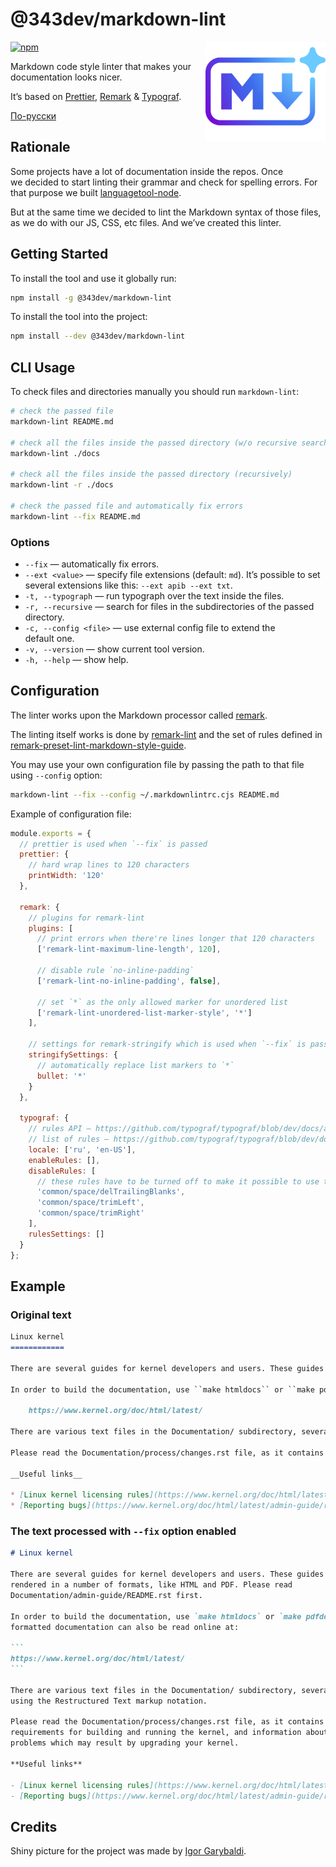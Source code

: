 # @343dev/markdown-lint

<img align="right" width="192" height="159"
alt="Avatar: Shiny Markdown logo with a sparkle"
src="./logo.png">

[![npm](https://img.shields.io/npm/v/@343dev/markdown-lint.svg)](https://www.npmjs.com/package/@343dev/markdown-lint)

Markdown code style linter that makes your documentation looks nicer.

It’s based on [Prettier](https://github.com/prettier/prettier),
[Remark](https://github.com/remarkjs/remark) &
[Typograf](https://github.com/typograf/typograf).

[По-русски](./README.ru.md)

## Rationale

Some projects have a lot of documentation inside the repos. Once we decided to
start linting their grammar and check for spelling errors. For that purpose we
built [languagetool-node](https://github.com/343dev/languagetool-node).

But at the same time we decided to lint the Markdown syntax of those files, as
we do with our JS, CSS, etc files. And we’ve created this linter.

## Getting Started

To install the tool and use it globally run:

```bash
npm install -g @343dev/markdown-lint
```

To install the tool into the project:

```bash
npm install --dev @343dev/markdown-lint
```

## CLI Usage

To check files and directories manually you should run `markdown-lint`:

```bash
# check the passed file
markdown-lint README.md

# check all the files inside the passed directory (w/o recursive search)
markdown-lint ./docs

# check all the files inside the passed directory (recursively)
markdown-lint -r ./docs

# check the passed file and automatically fix errors
markdown-lint --fix README.md
```

### Options

- `--fix` — automatically fix errors.
- `--ext <value>` — specify file extensions (default: `md`). It’s possible to
  set several extensions like this: `--ext apib --ext txt`.
- `-t, --typograph` — run typograph over the text inside the files.
- `-r, --recursive` — search for files in the subdirectories of the passed
  directory.
- `-c, --config <file>` — use external config file to extend the default one.
- `-v, --version` — show current tool version.
- `-h, --help` — show help.

## Configuration

The linter works upon the Markdown processor called
[remark](https://github.com/remarkjs/remark).

The linting itself works is done by
[remark-lint](https://github.com/remarkjs/remark-lint) and the set of rules
defined in
[remark-preset-lint-markdown-style-guide](https://github.com/remarkjs/remark-lint/tree/main/packages/remark-preset-lint-markdown-style-guide#rules).

You may use your own configuration file by passing the path to that file using
`--config` option:

```bash
markdown-lint --fix --config ~/.markdownlintrc.cjs README.md
```

Example of configuration file:

```javascript
module.exports = {
  // prettier is used when `--fix` is passed
  prettier: {
    // hard wrap lines to 120 characters
    printWidth: '120'
  },

  remark: {
    // plugins for remark-lint
    plugins: [
      // print errors when there're lines longer that 120 characters
      ['remark-lint-maximum-line-length', 120],

      // disable rule `no-inline-padding`
      ['remark-lint-no-inline-padding', false],

      // set `*` as the only allowed marker for unordered list
      ['remark-lint-unordered-list-marker-style', '*']
    ],

    // settings for remark-stringify which is used when `--fix` is passed
    stringifySettings: {
      // automatically replace list markers to `*`
      bullet: '*'
    }
  },

  typograf: {
    // rules API — https://github.com/typograf/typograf/blob/dev/docs/api_rules.md
    // list of rules — https://github.com/typograf/typograf/blob/dev/docs/RULES.en-US.md
    locale: ['ru', 'en-US'],
    enableRules: [],
    disableRules: [
      // these rules have to be turned off to make it possible to use typograph
      'common/space/delTrailingBlanks',
      'common/space/trimLeft',
      'common/space/trimRight'
    ],
    rulesSettings: []
  }
};
```

## Example

### Original text

```markdown
Linux kernel
============

There are several guides for kernel developers and users. These guides can be rendered in a number of formats, like HTML and PDF. Please read Documentation/admin-guide/README.rst first.

In order to build the documentation, use ``make htmldocs`` or ``make pdfdocs``.  The formatted documentation can also be read online at:

    https://www.kernel.org/doc/html/latest/

There are various text files in the Documentation/ subdirectory, several of them using the Restructured Text markup notation.

Please read the Documentation/process/changes.rst file, as it contains the requirements for building and running the kernel, and information about the problems which may result by upgrading your kernel.

__Useful links__

* [Linux kernel licensing rules](https://www.kernel.org/doc/html/latest/process/license-rules.html#kernel-licensing)
* [Reporting bugs](https://www.kernel.org/doc/html/latest/admin-guide/reporting-bugs.html)
```

### The text processed with `--fix` option enabled

````markdown
# Linux kernel

There are several guides for kernel developers and users. These guides can be
rendered in a number of formats, like HTML and PDF. Please read
Documentation/admin-guide/README.rst first.

In order to build the documentation, use `make htmldocs` or `make pdfdocs`. The
formatted documentation can also be read online at:

```
https://www.kernel.org/doc/html/latest/
```

There are various text files in the Documentation/ subdirectory, several of them
using the Restructured Text markup notation.

Please read the Documentation/process/changes.rst file, as it contains the
requirements for building and running the kernel, and information about the
problems which may result by upgrading your kernel.

**Useful links**

- [Linux kernel licensing rules](https://www.kernel.org/doc/html/latest/process/license-rules.html#kernel-licensing)
- [Reporting bugs](https://www.kernel.org/doc/html/latest/admin-guide/reporting-bugs.html)
````

## Credits

Shiny picture for the project was made by
[Igor Garybaldi](https://pandabanda.com/).
